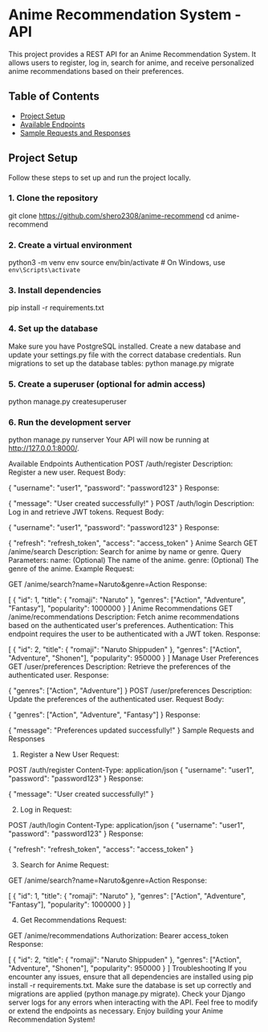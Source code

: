# Anime Recommendation System - API

This project provides a REST API for an Anime Recommendation System. It allows users to register, log in, search for anime, and receive personalized anime recommendations based on their preferences.

## Table of Contents
- [Project Setup](#project-setup)
- [Available Endpoints](#available-endpoints)
- [Sample Requests and Responses](#sample-requests-and-responses)

## Project Setup

Follow these steps to set up and run the project locally.

### 1. Clone the repository

git clone https://github.com/shero2308/anime-recommend
cd anime-recommend
### 2. Create a virtual environment
python3 -m venv env
source env/bin/activate   # On Windows, use `env\Scripts\activate`

### 3. Install dependencies
pip install -r requirements.txt

### 4. Set up the database
Make sure you have PostgreSQL installed. Create a new database and update your settings.py file with the correct database credentials.
Run migrations to set up the database tables:
python manage.py migrate

### 5. Create a superuser (optional for admin access)
python manage.py createsuperuser

### 6. Run the development server
python manage.py runserver
Your API will now be running at http://127.0.0.1:8000/.

Available Endpoints
Authentication
POST /auth/register
Description: Register a new user.
Request Body:


{
  "username": "user1",
  "password": "password123"
}
Response:

{
  "message": "User created successfully!"
}
POST /auth/login
Description: Log in and retrieve JWT tokens.
Request Body:

{
  "username": "user1",
  "password": "password123"
}
Response:

{
  "refresh": "refresh_token",
  "access": "access_token"
}
Anime Search
GET /anime/search
Description: Search for anime by name or genre.
Query Parameters:
name: (Optional) The name of the anime.
genre: (Optional) The genre of the anime.
Example Request:

GET /anime/search?name=Naruto&genre=Action
Response:

[
  {
    "id": 1,
    "title": {
      "romaji": "Naruto"
    },
    "genres": ["Action", "Adventure", "Fantasy"],
    "popularity": 1000000
  }
]
Anime Recommendations
GET /anime/recommendations
Description: Fetch anime recommendations based on the authenticated user's preferences.
Authentication: This endpoint requires the user to be authenticated with a JWT token.
Response:

[
  {
    "id": 2,
    "title": {
      "romaji": "Naruto Shippuden"
    },
    "genres": ["Action", "Adventure", "Shonen"],
    "popularity": 950000
  }
]
Manage User Preferences
GET /user/preferences
Description: Retrieve the preferences of the authenticated user.
Response:

{
  "genres": ["Action", "Adventure"]
}
POST /user/preferences
Description: Update the preferences of the authenticated user.
Request Body:

{
  "genres": ["Action", "Adventure", "Fantasy"]
}
Response:

{
  "message": "Preferences updated successfully!"
}
Sample Requests and Responses

1. Register a New User
Request:

POST /auth/register
Content-Type: application/json
{
  "username": "user1",
  "password": "password123"
}
Response:

{
  "message": "User created successfully!"
}

2. Log in
Request:

POST /auth/login
Content-Type: application/json
{
  "username": "user1",
  "password": "password123"
}
Response:


{
  "refresh": "refresh_token",
  "access": "access_token"
}

3. Search for Anime
Request:

GET /anime/search?name=Naruto&genre=Action
Response:

[
  {
    "id": 1,
    "title": {
      "romaji": "Naruto"
    },
    "genres": ["Action", "Adventure", "Fantasy"],
    "popularity": 1000000
  }
]

4. Get Recommendations
Request:

GET /anime/recommendations
Authorization: Bearer access_token
Response:

[
  {
    "id": 2,
    "title": {
      "romaji": "Naruto Shippuden"
    },
    "genres": ["Action", "Adventure", "Shonen"],
    "popularity": 950000
  }
]
Troubleshooting
If you encounter any issues, ensure that all dependencies are installed using pip install -r requirements.txt.
Make sure the database is set up correctly and migrations are applied (python manage.py migrate).
Check your Django server logs for any errors when interacting with the API.
Feel free to modify or extend the endpoints as necessary. Enjoy building your Anime Recommendation System!







